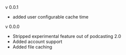 v 0.0.1
- added user configurable cache time

v 0.0.0
- Stripped experimental feature out of podcasting 2.0
- Added account support
- Added file caching 